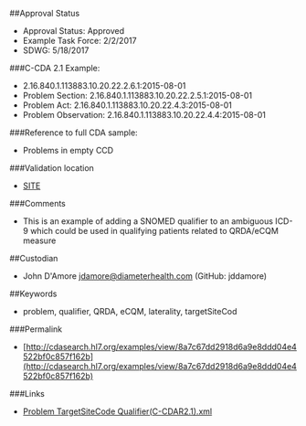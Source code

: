 ##Approval Status

* Approval Status: Approved
* Example Task Force: 2/2/2017
* SDWG: 5/18/2017

###C-CDA 2.1 Example:


* 2.16.840.1.113883.10.20.22.2.6.1:2015-08-01
* Problem Section: 2.16.840.1.113883.10.20.22.2.5.1:2015-08-01
* Problem Act: 2.16.840.1.113883.10.20.22.4.3:2015-08-01
* Problem Observation: 2.16.840.1.113883.10.20.22.4.4:2015-08-01

###Reference to full CDA sample:
* Problems in empty CCD

###Validation location

* [SITE](https://sitenv.org/sandbox-ccda/ccda-validator)

###Comments

* This is an example of adding a SNOMED qualifier to an ambiguous ICD-9 which could be used in qualifying patients related to QRDA/eCQM measure

##Custodian

* John D'Amore jdamore@diameterhealth.com (GitHub: jddamore)

##Keywords

* problem, qualifier, QRDA, eCQM, laterality, targetSiteCod


###Permalink

* [http://cdasearch.hl7.org/examples/view/8a7c67dd2918d6a9e8ddd04e4522bf0c857f162b](http://cdasearch.hl7.org/examples/view/8a7c67dd2918d6a9e8ddd04e4522bf0c857f162b)

###Links

* [Problem TargetSiteCode Qualifier(C-CDAR2.1).xml](https://github.com/HL7/C-CDA-Examples/tree/master/Problems/Problem%20TargetSiteCode%20Qualifier/Problem%20TargetSiteCode%20Qualifier%28C-CDAR2.1%29.xml)
